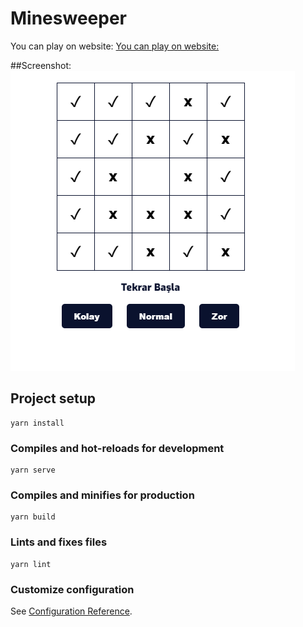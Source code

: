 # Minesweeper
You can play on website: [You can play on website:](https://mayin-tarlasi.now.sh/)

##Screenshot:
![Screenshot](https://github.com/mustafaberat/MayinTarlasi-Game-by-Vue/blob/master/src/output/screenshot.PNG)

## Project setup

```
yarn install
```

### Compiles and hot-reloads for development

```
yarn serve
```

### Compiles and minifies for production

```
yarn build
```

### Lints and fixes files

```
yarn lint
```

### Customize configuration

See [Configuration Reference](https://cli.vuejs.org/config/).
